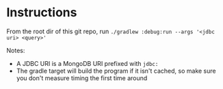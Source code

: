 # Instructions

From the root dir of this git repo, run `./gradlew :debug:run --args '<jdbc uri> <query>'`

Notes:
- A JDBC URI is a MongoDB URI prefixed with `jdbc:`
- The gradle target will build the program if it isn't cached, so make sure you don't measure timing the first time around

